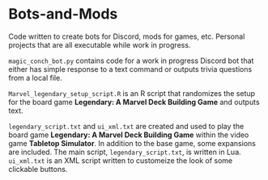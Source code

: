 # Bots-and-Mods

Code written to create bots for Discord, mods for games, etc. Personal projects that are all executable while work in progress.

`magic_conch_bot.py` contains code for a work in progress Discord bot that either has simple response to a text command or outputs trivia questions from a local file.

`Marvel_legendary_setup_script.R` is an R script that randomizes the setup for the board game **Legendary: A Marvel Deck Building Game** and outputs text.

`legendary_script.txt` and `ui_xml.txt` are created and used to play the board game **Legendary: A Marvel Deck Building Game** within the video game **Tabletop Simulator**. In addition to the base game, some expansions are included. The main script, `legendary_script.txt`, is written in Lua. `ui_xml.txt` is an XML script written to customeize the look of some clickable buttons.
